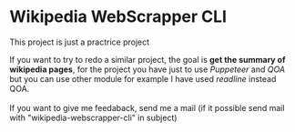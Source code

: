 # Wikipedia WebScrapper CLI

This project is just a practrice project

If you want to try to redo a similar project, the goal is **get the summary of wikipedia pages**, for the project you have just to use *Puppeteer* and *QOA* but you can use other module for example I have used *readline* instead QOA. <br/><br/>
If you want to give me feedaback, send me a mail (if it possible send mail with "wikipedia-webscrapper-cli" in subject)
